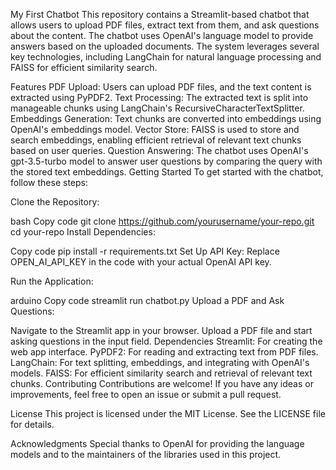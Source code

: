 My First Chatbot
This repository contains a Streamlit-based chatbot that allows users to upload PDF files, extract text from them, and ask questions about the content. The chatbot uses OpenAI's language model to provide answers based on the uploaded documents. The system leverages several key technologies, including LangChain for natural language processing and FAISS for efficient similarity search.

Features
PDF Upload: Users can upload PDF files, and the text content is extracted using PyPDF2.
Text Processing: The extracted text is split into manageable chunks using LangChain's RecursiveCharacterTextSplitter.
Embeddings Generation: Text chunks are converted into embeddings using OpenAI's embeddings model.
Vector Store: FAISS is used to store and search embeddings, enabling efficient retrieval of relevant text chunks based on user queries.
Question Answering: The chatbot uses OpenAI's gpt-3.5-turbo model to answer user questions by comparing the query with the stored text embeddings.
Getting Started
To get started with the chatbot, follow these steps:

Clone the Repository:

bash
Copy code
git clone https://github.com/yourusername/your-repo.git
cd your-repo
Install Dependencies:

Copy code
pip install -r requirements.txt
Set Up API Key:
Replace OPEN_AI_API_KEY in the code with your actual OpenAI API key.

Run the Application:

arduino
Copy code
streamlit run chatbot.py
Upload a PDF and Ask Questions:

Navigate to the Streamlit app in your browser.
Upload a PDF file and start asking questions in the input field.
Dependencies
Streamlit: For creating the web app interface.
PyPDF2: For reading and extracting text from PDF files.
LangChain: For text splitting, embeddings, and integrating with OpenAI's models.
FAISS: For efficient similarity search and retrieval of relevant text chunks.
Contributing
Contributions are welcome! If you have any ideas or improvements, feel free to open an issue or submit a pull request.

License
This project is licensed under the MIT License. See the LICENSE file for details.

Acknowledgments
Special thanks to OpenAI for providing the language models and to the maintainers of the libraries used in this project.
